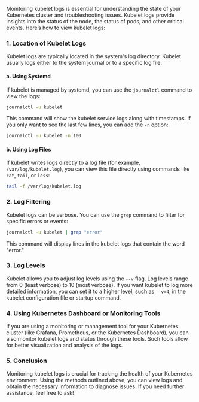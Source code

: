 Monitoring kubelet logs is essential for understanding the state of your Kubernetes cluster and troubleshooting issues. Kubelet logs provide insights into the status of the node, the status of pods, and other critical events. Here’s how to view kubelet logs:

### 1. **Location of Kubelet Logs**
Kubelet logs are typically located in the system's log directory. Kubelet usually logs either to the system journal or to a specific log file.

#### a. **Using Systemd**
If kubelet is managed by systemd, you can use the `journalctl` command to view the logs:

```bash
journalctl -u kubelet
```

This command will show the kubelet service logs along with timestamps. If you only want to see the last few lines, you can add the `-n` option:

```bash
journalctl -u kubelet -n 100
```

#### b. **Using Log Files**
If kubelet writes logs directly to a log file (for example, `/var/log/kubelet.log`), you can view this file directly using commands like `cat`, `tail`, or `less`:

```bash
tail -f /var/log/kubelet.log
```

### 2. **Log Filtering**
Kubelet logs can be verbose. You can use the `grep` command to filter for specific errors or events:

```bash
journalctl -u kubelet | grep "error"
```

This command will display lines in the kubelet logs that contain the word "error."

### 3. **Log Levels**
Kubelet allows you to adjust log levels using the `--v` flag. Log levels range from 0 (least verbose) to 10 (most verbose). If you want kubelet to log more detailed information, you can set it to a higher level, such as `--v=4`, in the kubelet configuration file or startup command.

### 4. **Using Kubernetes Dashboard or Monitoring Tools**
If you are using a monitoring or management tool for your Kubernetes cluster (like Grafana, Prometheus, or the Kubernetes Dashboard), you can also monitor kubelet logs and status through these tools. Such tools allow for better visualization and analysis of the logs.

### 5. **Conclusion**
Monitoring kubelet logs is crucial for tracking the health of your Kubernetes environment. Using the methods outlined above, you can view logs and obtain the necessary information to diagnose issues. If you need further assistance, feel free to ask!